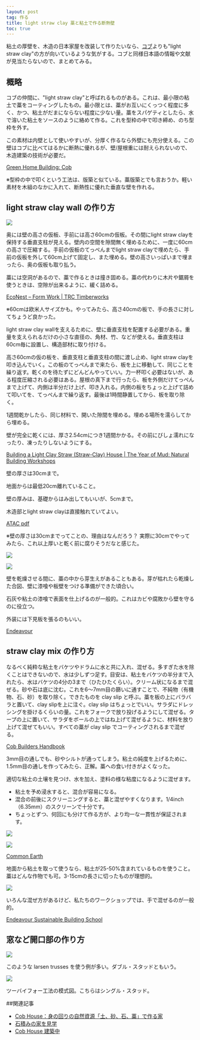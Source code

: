 ```yaml
---
layout: post
tag: 作る
title: light straw clay 藁と粘土で作る断熱壁
toc: true
---
```

<p>粘土の厚壁を、木造の日本家屋を改装して作りたいなら、<a href="http://kobapan.com/blog/2017/09/30/cob-house.html">コブ</a>よりも"light straw clay"の方が向いているような気がする。コブと同様日本語の情報や文献が見当たらないので、まとめてみる。</p>

<h2>概略</h2>
<div class="quote">
<p>コブの仲間に、"light straw clay"と呼ばれるものがある。これは、最小限の粘土で藁をコーティングしたもの。最小限とは、藁がお互いにくっつく程度に多く、かつ、粘土がだまにならない程度に少ない量。藁をスパゲティとしたら、水で溶いた粘土をソースのように絡めて作る。これを型枠の中で叩き締め、のち型枠を外す。</p>
<p>この素材は内壁として使いやすいが、分厚く作るなら外壁にも充分使える。この壁はコブに比べてはるかに断熱に優れるが、壁/屋根重には耐えられないので、木造建築の技術が必要だ。</p>
<p><a href="http://www.greenhomebuilding.com/cob.htm" target="_blank">Green Home Building: Cob</a></p>
</div>

<p>※型枠の中で叩くという工法は、版築と似ている。藁版築とでも言おうか。軽い素材を木組のなかに入れて、断熱性に優れた垂直な壁を作れる。</p>

<h2>light straw clay wall の作り方</h2>

<div class="quote">
  <p><img src="https://kobapan.com/f/38008868156_d7230095b3.jpg"></p>
  <p>奥には壁の高さの仮板、手前には高さ60cmの仮板。その間にlight straw clayを保持する垂直支柱が見える。壁内の空間を隙間無く埋めるために、一度に60cmの高さで圧縮する。手前の仮板のてっぺんまでlight straw clayで埋めたら、手前の仮板を外して60cm上げて固定し、また埋める。壁の高さいっぱいまで埋まったら、奥の仮板も取り払う。</p>
  <p>藁には空洞があるので、藁で作るときは撞き固める。藁の代わりに木片や鋸屑を使うときは、空隙が出来るように、緩く詰める。</p>
  <p><a href="http://trctimberworks.com/2010/08/16/econest-form-work/#more-988" target="_blank">EcoNest – Form Work | TRC Timberworks</a></p>
</div>

<p>※60cmは欧米人サイズかも。やってみたら、高さ40cmの板で、手の長さに対してちょうど良かった。</p>


<div class="quote">
  <p>light straw clay wallを支えるために、壁に垂直支柱を配置する必要がある。重量を支えられるだけの小さな直径の、角材、竹、などが使える。垂直支柱は60cm毎に設置し、構造部材に取り付ける。</p>
  <p>高さ60cmの仮の板を、垂直支柱と垂直支柱の間に渡し止め、light straw clayを叩き込んでいく。この板のてっぺんまで来たら、板を上に移動して、同じことを繰り返す。乾くのを待たずにどんどんやっていい。力一杯叩く必要はないが、ある程度圧縮される必要はある。屋根の真下まで行ったら、板を外側だけてっぺんまで上げて、内側は半分だけ上げ、叩き入れる。内側の板をちょっと上げて詰めて叩いてを、てっぺんまで繰り返す。最後は1時間静置してから、板を取り除く。</p>
  <p>1週間乾かしたら、同じ材料で、開いた隙間を埋める。埋める場所を濡らしてから埋める。</p>
  <p>壁が完全に乾くには、厚さ2.54cmにつき1週間かかる。その前にびしょ濡れになったり、凍ったりしないようにする。</p>
  <p><a href="http://www.theyearofmud.com/2012/03/01/light-clay-straw-house/" target="_blank">Building a Light Clay Straw (Straw-Clay) House | The Year of Mud: Natural Building Workshops</a></p>
</div>

<div class="quote">
  <p>壁の厚さは30cmまで。</p>
  <p>地面からは最低20cm離れていること。</p>
  <p>壁の厚みは、基礎からはみ出してもいいが、5cmまで。</p>
  <p>木造部とlight straw clayは直接触れていてよい。</p>
  <p><a href="https://www.portlandoregon.gov/bds/48661?a=316538">ATAC pdf</a></p>
</div>

<p>※壁の厚さは30cmまでってことの、理由はなんだろう？ 実際に30cmでやってみたら、これ以上厚いと乾く前に腐りそうだなと感じた。</p>

<div class="quote">
  <p><img src="https://kobapan.com/f/38795489332_286af4eab1.jpg"></p>
  <p><img src="https://kobapan.com/f/26772941628_dcea4b5fe6.jpg"></p>
  <p>壁を乾燥させる間に、藁の中から芽生えがあることもある。芽が枯れたら乾燥した合図、壁に漆喰や板壁をつける準備ができた頃合い。</p>
  <p>石灰や粘土の漆喰で表面を仕上げるのが一般的。これはカビや腐敗から壁を守るのに役立つ。</p>
  <p>外装には下見板を張るのもいい。</p>
  <p><a href="http://endeavourcentre.org/2016/04/light-clay-straw-insulation/" target="_blank">Endeavour</a></p>
</div>



<h2>straw clay mix の作り方</h2>
<div class="quote">
  <p>なるべく純粋な粘土をバケツやドラムに水と共に入れ、混ぜる。多すぎた水を除くことはできないので、水は少しずつ足す。目安は、粘土をバケツの半分まで入れたら、水はバケツの4分の3まで（ひたひたくらい）。クリーム状になるまで混ぜる。砂や石は底に沈む。これを6～7mm目の篩いに通すことで、不純物（有機物、石、砂）を取り除く。できたものを clay slip と呼ぶ。藁を板の上にバラバラと置いて、clay slipを上に注ぐ。clay slip はちょっとでいい。サラダにドレッシングを掛けるくらいの量。これをフォークで放り投げるようにして混ぜる。タープの上に置いて、サラダをボールの上ではね上げて混ぜるように、材料を放り上げて混ぜてもいい。すべての藁が clay slip でコーティングされるまで混ぜる。</p>
  <p><a href="https://amzn.to/2UpAMM4">Cob Builders Handbook</a></p>
</div>

<p>3mm目の通しでも、砂やシルトが通ってしまう。粘土の純度を上げるために、1.5mm目の通しを作ってみたら、正解。藁への食い付きがよくなった。</p>

<div class="quote">
 <p>適切な粘土の土壌を見つけ、水を加え、塗料の様な粘度になるように混ぜます。</p>
 <ul>
     <li>粘土を予め浸水すると、混合が容易になる。</li>
     <li>混合の前後にスクリーニングすると、藁と混ぜやすくなります。1/4inch（6.35mm）のスクリーンで十分です。</li>
     <li>ちょっとずつ、何回にも分けて作る方が、より均一な一貫性が保証されます。</li>
  </ul>
  <p><img src="https://kobapan.com/f/38837994600_8f11aaabeb.jpg"></p>
  <p><img src="https://kobapan.com/f/39752032775_d77d7fb63c.jpg"></p>
  <p><a href="http://commonearth.builders/light-straw-clay-workshop-2/" target="_blank">Common Earth</a></p>
</div>

<div class="quote">
  <p>地面から粘土を取って使うなら、粘土が25-50%含まれているものを使うこと。藁はどんな作物でも可。3-15cmの長さに切ったものが理想的。</p>
  <p><img src="https://kobapan.com/f/40644435751_fed8de3f99.jpg"></p>
  <p>いろんな混ぜ方があるけど、私たちのワークショップでは、手で混ぜるのが一般的。</p>
  <p><a href="http://endeavourcentre.org/2016/04/light-clay-straw-insulation/">Endeavour Sustainable Building School</a></p>
</div>


<h2>窓など開口部の作り方</h2>
<div class="img-box">
  <p><img src="https://kobapan.com/f/38794196662_55730fd104.jpg"></p>
  <p>このような larsen trusses を使う例が多い。ダブル・スタッドともいう。</p>
</div>
<div class="img-box">
  <p><img src="https://kobapan.com/f/27048879119_9672e0aab2.jpg"></p>
  <p>ツーバイフォー工法の模式図。こちらはシングル・スタッド。</p>
</div>

##関連記事
- [Cob House：身の回りの自然資源「土、砂、石、藁」で作る家](http://kobapan.com/blog/2017/09/30/cob-house.html)
- [石積みの家を見学](http://kobapan.com/blog/2017/03/13/ishidumi.html)
- [Cob House 建築中](http://kobapan.com/blog/2018/03/24/kenchiku.html)
